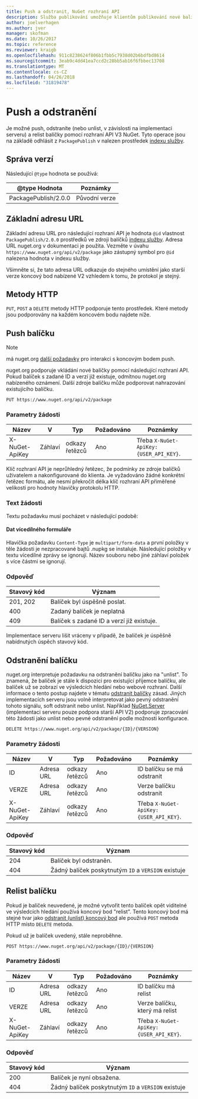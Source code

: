 ```yaml
---
title: Push a odstranit, NuGet rozhraní API
description: Služba publikování umožňuje klientům publikování nové balíčky a unlist nebo odstranit existující balíčky.
author: joelverhagen
ms.author: jver
manager: skofman
ms.date: 10/26/2017
ms.topic: reference
ms.reviewer: kraigb
ms.openlocfilehash: 911c8238624f806b1fbb5c7938d02b6bdfbd8614
ms.sourcegitcommit: 3eab9c4dd41ea7ccd2c28bb5ab16f6fbbec13708
ms.translationtype: MT
ms.contentlocale: cs-CZ
ms.lasthandoff: 04/26/2018
ms.locfileid: "31819478"
---
```

# <a name="push-and-delete"></a>Push a odstranění

Je možné push, odstraníte (nebo unlist, v závislosti na implementaci serveru) a relist balíčky pomocí rozhraní API V3 NuGet. Tyto operace jsou na základě odhlásit z `PackagePublish` v nalezen prostředek [indexu služby](service-index.md).

## <a name="versioning"></a>Správa verzí

Následující `@type` hodnota se používá:

@type Hodnota          | Poznámky
-------------------- | -----
PackagePublish/2.0.0 | Původní verze

## <a name="base-url"></a>Základní adresu URL

Základní adresu URL pro následující rozhraní API je hodnota `@id` vlastnost `PackagePublish/2.0.0` prostředků ve zdroji balíčků [indexu služby](service-index.md). Adresa URL nuget.org v dokumentaci je použita. Vezměte v úvahu `https://www.nuget.org/api/v2/package` jako zástupný symbol pro `@id` nalezena hodnota v indexu služby.

Všimněte si, že tato adresa URL odkazuje do stejného umístění jako starší verze koncový bod nabízené V2 vzhledem k tomu, že protokol je stejný.

## <a name="http-methods"></a>Metody HTTP

`PUT`, `POST` a `DELETE` metody HTTP podporuje tento prostředek. Které metody jsou podporovány na každém koncovém bodu najdete níže.

## <a name="push-a-package"></a>Push balíčku

> [!Note]
> má nuget.org [další požadavky](NuGet-Protocols.md) pro interakci s koncovým bodem push.

nuget.org podporuje vkládání nové balíčky pomocí následující rozhraní API. Pokud balíček s zadané ID a verzí již existuje, odmítnou nuget.org nabízeného oznámení. Další zdroje balíčku může podporovat nahrazování existujícího balíčku.

    PUT https://www.nuget.org/api/v2/package

### <a name="request-parameters"></a>Parametry žádosti

Název           | V     | Typ   | Požadováno | Poznámky
-------------- | ------ | ------ | -------- | -----
X-NuGet-ApiKey | Záhlaví | odkazy řetězců | Ano      | Třeba `X-NuGet-ApiKey: {USER_API_KEY}`.

Klíč rozhraní API je neprůhledný řetězec, že podmínky ze zdroje balíčků uživatelem a nakonfigurované do klienta. Je vyžadováno žádné konkrétní řetězec formátu, ale nesmí překročit délka klíč rozhraní API přiměřené velikosti pro hodnoty hlavičky protokolu HTTP.

### <a name="request-body"></a>Text žádosti

Textu požadavku musí pocházet v následující podobě:

#### <a name="multipart-form-data"></a>Dat vícedílného formuláře

Hlavička požadavku `Content-Type` je `multipart/form-data` a první položky v těle žádosti je nezpracované bajtů .nupkg se instaluje. Následující položky v textu vícedílné zprávy se ignorují. Název souboru nebo jiné záhlaví položek s více částmi se ignorují.

### <a name="response"></a>Odpověď

Stavový kód | Význam
----------- | -------
201, 202    | Balíček byl úspěšně poslat.
400         | Zadaný balíček je neplatná
409         | Balíček s zadané ID a verzí již existuje.

Implementace serveru lišit vráceny v případě, že balíček je úspěšně nabídnutých úspěch stavový kód.

## <a name="delete-a-package"></a>Odstranění balíčku

nuget.org interpretuje požadavku na odstranění balíčku jako na "unlist". To znamená, že balíček je stále k dispozici pro existující příjemce balíčku, ale balíček už se zobrazí ve výsledcích hledání nebo webové rozhraní. Další informace o tento postup najdete v tématu [odstranit balíčky](../policies/deleting-packages.md) zásad. Jiných implementacích serveru jsou volně interpretovat jako pevný odstranění tohoto signálu, soft odstranit nebo unlist. Například [NuGet.Server](https://www.nuget.org/packages/NuGet.Server) (implementaci serveru pouze podpora starší API V2) podporuje zpracování této žádosti jako unlist nebo pevné odstranění podle možnosti konfigurace.

    DELETE https://www.nuget.org/api/v2/package/{ID}/{VERSION}

### <a name="request-parameters"></a>Parametry žádosti

Název           | V     | Typ   | Požadováno | Poznámky
-------------- | ------ | ------ | -------- | -----
ID             | Adresa URL    | odkazy řetězců | Ano      | ID balíčku se má odstranit
VERZE        | Adresa URL    | odkazy řetězců | Ano      | Verze balíčku odstranit
X-NuGet-ApiKey | Záhlaví | odkazy řetězců | Ano      | Třeba `X-NuGet-ApiKey: {USER_API_KEY}`.

### <a name="response"></a>Odpověď

Stavový kód | Význam
----------- | -------
204         | Balíček byl odstraněn.
404         | Žádný balíček poskytnutým `ID` a `VERSION` existuje

## <a name="relist-a-package"></a>Relist balíčku

Pokud je balíček neuvedené, je možné vytvořit tento balíček opět viditelné ve výsledcích hledání používá koncový bod "relist". Tento koncový bod má stejné tvar jako [odstranit (unlist) koncový bod](#delete-a-package) ale používá `POST` metoda HTTP místo `DELETE` metoda.

Pokud už je balíček uvedený, stále neproběhne.

    POST https://www.nuget.org/api/v2/package/{ID}/{VERSION}

### <a name="request-parameters"></a>Parametry žádosti

Název           | V     | Typ   | Požadováno | Poznámky
-------------- | ------ | ------ | -------- | -----
ID             | Adresa URL    | odkazy řetězců | Ano      | ID balíčku má relist
VERZE        | Adresa URL    | odkazy řetězců | Ano      | Verze balíčku, který má relist
X-NuGet-ApiKey | Záhlaví | odkazy řetězců | Ano      | Třeba `X-NuGet-ApiKey: {USER_API_KEY}`.

### <a name="response"></a>Odpověď

Stavový kód | Význam
----------- | -------
200         | Balíček je nyní obsažena.
404         | Žádný balíček poskytnutým `ID` a `VERSION` existuje
